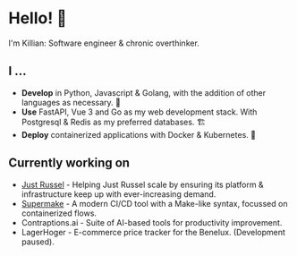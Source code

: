 # Hello! 👋

I'm Killian: Software engineer & chronic overthinker.

## I ...
- **Develop** in Python, Javascript & Golang, with the addition of other languages as necessary. 🐍
- **Use** FastAPI, Vue 3 and Go as my web development stack. With Postgresql & Redis as my preferred databases. 🏗
- **Deploy** containerized applications with Docker & Kubernetes. 🐳

## Currently working on
- [Just Russel](https://justrussel.com) - Helping Just Russel scale by ensuring its platform & infrastructure keep up with ever-increasing demand.
- [Supermake](https://github.com/KillianMeersman/Supermake) - A modern CI/CD tool with a Make-like syntax, focussed on containerized flows.
- Contraptions.ai - Suite of AI-based tools for productivity improvement.
- LagerHoger - E-commerce price tracker for the Benelux. (Development paused).
